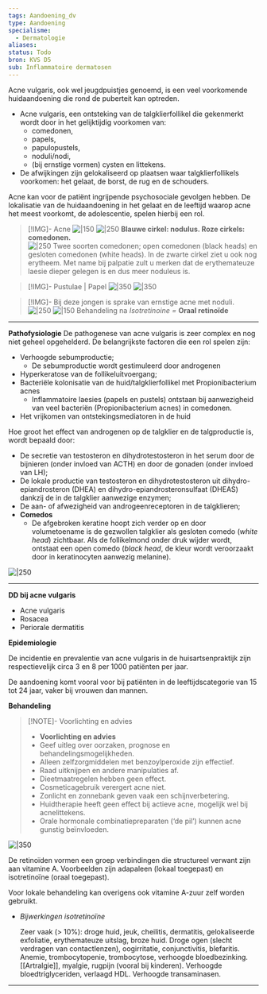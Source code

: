```yaml
---
tags: Aandoening_dv
type: Aandoening
specialisme:
  - Dermatologie
aliases:
status: Todo
bron: KVS D5
sub: Inflammatoire dermatosen
---
```


Acne vulgaris, ook wel jeugdpuistjes genoemd, is een veel voorkomende huidaandoening die rond de puberteit kan optreden.
- Acne vulgaris, een ontsteking van de talgklierfollikel die gekenmerkt wordt door in het gelijktijdig voorkomen van:
    - comedonen,
    - papels,
    - papulopustels,
    - noduli/nodi,
    - (bij ernstige vormen) cysten en littekens.
- De afwijkingen zijn gelokaliseerd op plaatsen waar talgklierfollikels voorkomen: het gelaat, de borst, de rug en de schouders.

Acne kan voor de patiënt ingrijpende psychosociale gevolgen hebben. De lokalisatie van de huidaandoening in het gelaat en de leeftijd waarop acne het meest voorkomt, de adolescentie, spelen hierbij een rol.

> [!IMG]- Acne
> ![|150](https://i.imgur.com/hra4lwQ.png)
![|250](https://i.imgur.com/uzeCnSX.png)
**Blauwe cirkel: nodulus. Roze cirkels: comedonen.**   
![|250](https://i.imgur.com/AGzNmxy.png) 
Twee soorten comedonen; open comedonen (black heads) en gesloten comedonen (white heads).
In de zwarte cirkel ziet u ook nog erytheem. 
Met name bij palpatie zult u merken dat de erythemateuze laesie dieper gelegen is en dus meer noduleus is.    

> [!IMG]- Pustulae | Papel
> ![|350](https://i.imgur.com/bE1UK5j.png)
> ![|350](https://i.imgur.com/sK2GjpH.png)

> [!IMG]- Bij deze jongen is sprake van ernstige acne met noduli.
> ![|250](https://i.imgur.com/zUcof9C.png) 
> ![|150](https://i.imgur.com/yXVMM4G.png)
> Behandeling na *Isotretinoine =* **Oraal retinoïde**    

---

**Pathofysiologie**
De pathogenese van acne vulgaris is zeer complex en nog niet geheel opgehelderd. De belangrijkste factoren die een rol spelen zijn:

- Verhoogde sebumproductie;
    - De sebumproductie wordt gestimuleerd door androgenen
- Hyperkeratose van de follikeluitvoergang;
- Bacteriële kolonisatie van de huid/talgklierfollikel met Propionibacterium acnes
    - Inflammatoire laesies (papels en pustels) ontstaan bij aanwezigheid van veel bacteriën (Propionibacterium acnes) in comedonen.
- Het vrijkomen van ontstekingsmediatoren in de huid

Hoe groot het effect van androgenen op de talgklier en de talgproductie is, wordt bepaald door:

- De secretie van testosteron en dihydrotestosteron in het serum door de bijnieren (onder invloed van ACTH) en door de gonaden (onder invloed van LH);
- De lokale productie van testosteron en dihydrotestosteron uit dihydro-epiandrosteron (DHEA) en dihydro-epiandrosteronsulfaat (DHEAS) dankzij de in de talgklier aanwezige enzymen;
- De aan- of afwezigheid van androgeenreceptoren in de talgklieren;
- **Comedos**
	- De afgebroken keratine hoopt zich verder op en door volumetoename is de gezwollen talgklier als gesloten comedo (*white head*) zichtbaar. Als de follikelmond onder druk wijder wordt, ontstaat een open comedo (*black head*, de kleur wordt veroorzaakt door in keratinocyten aanwezig melanine).


![|250](https://i.imgur.com/vGJrwo0.png)


---

**DD bij acne vulgaris**

- Acne vulgaris
- Rosacea
- Periorale dermatitis

**Epidemiologie**

De incidentie en prevalentie van acne vulgaris in de huisartsenpraktijk zijn respectievelijk circa 3 en 8 per 1000 patiënten per jaar. 

De aandoening komt vooral voor bij patiënten in de leeftijdscategorie van 15 tot 24 jaar, vaker bij vrouwen dan mannen. 

**Behandeling**

> [!NOTE]- Voorlichting en advies
> - **Voorlichting en advies**
> - Geef uitleg over oorzaken, prognose en behandelingsmogelijkheden.
> - Alleen zelfzorgmiddelen met benzoylperoxide zijn effectief.
> - Raad uitknijpen en andere manipulaties af.
> - Dieetmaatregelen hebben geen effect.
> - Cosmeticagebruik verergert acne niet.
> - Zonlicht en zonnebank geven vaak een schijnverbetering.
> - Huidtherapie heeft geen effect bij actieve acne, mogelijk wel bij acnelittekens.
> - Orale hormonale combinatiepreparaten (‘de pil’) kunnen acne gunstig beïnvloeden.



![|350](https://i.imgur.com/EKiaOI7.png)


De retinoïden vormen een groep verbindingen die structureel verwant zijn aan vitamine A. Voorbeelden zijn adapaleen (lokaal toegepast) en isotretinoïne (oraal toegepast). 

Voor lokale behandeling kan overigens ook vitamine A-zuur zelf worden gebruikt.

- *Bijwerkingen isotretinoïne*
    
    Zeer vaak (> 10%): droge huid, jeuk, cheilitis, dermatitis, gelokaliseerde exfoliatie, erythemateuze uitslag, broze huid. Droge ogen (slecht verdragen van contactlenzen), oogirritatie, conjunctivitis, blefaritis. Anemie, trombocytopenie, trombocytose, verhoogde bloedbezinking. [[Artralgie]], myalgie, rugpijn (vooral bij kinderen). Verhoogde bloedtriglyceriden, verlaagd HDL. Verhoogde transaminasen.
    

---
